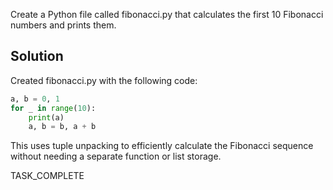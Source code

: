 Create a Python file called fibonacci.py that calculates the first 10 Fibonacci numbers and prints them.

## Solution

Created fibonacci.py with the following code:

```python
a, b = 0, 1
for _ in range(10):
    print(a)
    a, b = b, a + b
```

This uses tuple unpacking to efficiently calculate the Fibonacci sequence without needing a separate function or list storage.

TASK_COMPLETE